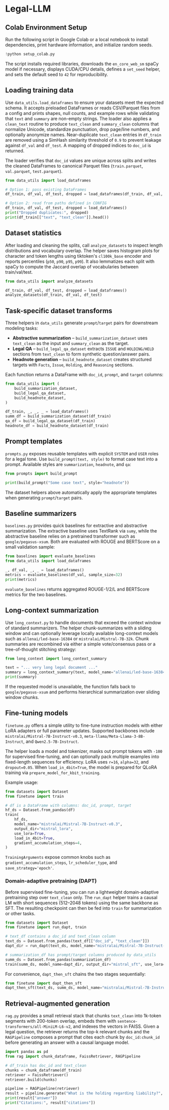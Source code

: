 # Legal-LLM

## Colab Environment Setup

Run the following script in Google Colab or a local notebook to install dependencies,
print hardware information, and initialize random seeds.

```python
!python setup_colab.py
```

The script installs required libraries, downloads the `en_core_web_sm` spaCy model if
necessary, displays CUDA/CPU details, defines a `set_seed` helper, and sets the default
seed to `42` for reproducibility.

## Loading training data

Use `data_utils.load_dataframes` to ensure your datasets meet the expected schema. It
accepts preloaded DataFrames or reads CSV/Parquet files from a config and prints shapes,
null counts, and example rows while validating that `text` and `summary` are non-empty
strings. The loader also applies a `clean_text` routine to produce `text_clean` and
`summary_clean` columns that normalize Unicode, standardize punctuation, drop page/line
numbers, and optionally anonymize names. Near-duplicate `text_clean` entries in `df_train`
are removed using a SimHash similarity threshold of `0.9` to prevent leakage against
`df_val` and `df_test`. A mapping of dropped indices to `doc_id` is returned.

The loader verifies that `doc_id` values are unique across splits and writes the
cleaned DataFrames to canonical Parquet files (`train.parquet`, `val.parquet`,
`test.parquet`).

```python
from data_utils import load_dataframes

# Option 1: pass existing DataFrames
df_train, df_val, df_test, dropped = load_dataframes(df_train, df_val, df_test)

# Option 2: read from paths defined in CONFIG
df_train, df_val, df_test, dropped = load_dataframes()
print("Dropped duplicates:", dropped)
print(df_train[["text", "text_clean"]].head())
```

## Dataset statistics

After loading and cleaning the splits, call `analyze_datasets` to inspect length
distributions and vocabulary overlap. The helper saves histogram plots for character
and token lengths using tiktoken's `cl100k_base` encoder and reports percentiles
(`p50`, `p90`, `p95`, `p99`). It also lemmatizes each split with spaCy to compute the
Jaccard overlap of vocabularies between train/val/test.

```python
from data_utils import analyze_datasets

df_train, df_val, df_test, dropped = load_dataframes()
analyze_datasets(df_train, df_val, df_test)
```

## Task-specific dataset transforms

Three helpers in `data_utils` generate `prompt`/`target` pairs for downstream
modeling tasks:

- **Abstractive summarization** – `build_summarization_dataset` uses
  `text_clean` as the input and `summary_clean` as the target.
- **Legal QA** – `build_legal_qa_dataset` extracts `ISSUE` and `HOLDING/HELD`
  sections from `text_clean` to form synthetic question/answer pairs.
- **Headnote generation** – `build_headnote_dataset` creates structured targets
  with `Facts`, `Issue`, `Holding`, and `Reasoning` sections.

Each function returns a DataFrame with `doc_id`, `prompt`, and `target` columns:

```python
from data_utils import (
    build_summarization_dataset,
    build_legal_qa_dataset,
    build_headnote_dataset,
)

df_train, _, _, _ = load_dataframes()
summ_df = build_summarization_dataset(df_train)
qa_df = build_legal_qa_dataset(df_train)
headnote_df = build_headnote_dataset(df_train)
```

## Prompt templates

`prompts.py` exposes reusable templates with explicit `SYSTEM` and `USER` roles for a legal tone.
Use `build_prompt(text, style)` to format case text into a prompt. Available styles are `summarization`, `headnote`, and `qa`:

```python
from prompts import build_prompt

print(build_prompt("Some case text", style="headnote"))
```

The dataset helpers above automatically apply the appropriate templates when generating `prompt`/`target` pairs.

## Baseline summarizers

`baselines.py` provides quick baselines for extractive and abstractive summarization. The
extractive baseline uses TextRank via `sumy`, while the abstractive baseline relies on a
pretrained transformer such as `google/pegasus-xsum`. Both are evaluated with ROUGE and
BERTScore on a small validation sample:

```python
from baselines import evaluate_baselines
from data_utils import load_dataframes

_, df_val, _, _ = load_dataframes()
metrics = evaluate_baselines(df_val, sample_size=32)
print(metrics)
```

`evaluate_baselines` returns aggregated ROUGE-1/2/L and BERTScore metrics for the two
baselines.

## Long-context summarization

Use `long_context.py` to handle documents that exceed the context window of
standard summarizers. The helper chunk-summarizes with a sliding window and can
optionally leverage locally available long-context models such as
`allenai/led-base-16384` or `mistralai/Mistral-7B-32k`. Chunk summaries are
recombined via either a simple vote/consensus pass or a tree-of-thought
stitching strategy:

```python
from long_context import long_context_summary

text = "... very long legal document ..."
summary = long_context_summary(text, model_name="allenai/led-base-16384", strategy="tree")
print(summary)
```

If the requested model is unavailable, the function falls back to
`google/pegasus-xsum` and performs hierarchical summarization over sliding
window chunks.

## Fine-tuning models

`finetune.py` offers a simple utility to fine-tune instruction models with either LoRA adapters or full parameter updates. Supported backbones include `mistralai/Mistral-7B-Instruct-v0.3`, `meta-llama/Meta-Llama-3-8B-Instruct`, and `Qwen2.5-7B-Instruct`.

The helper loads a model and tokenizer, masks out prompt tokens with `-100` for supervised fine-tuning, and can optionally pack multiple examples into fixed-length sequences for efficiency. LoRA uses `r=16`, `alpha=32`, and `dropout=0.05`. When `load_in_4bit=True`, the model is prepared for QLoRA training via `prepare_model_for_kbit_training`.

Example usage:

```python
from datasets import Dataset
from finetune import train

# df is a DataFrame with columns: doc_id, prompt, target
hf_ds = Dataset.from_pandas(df)
train(
    hf_ds,
    model_name="mistralai/Mistral-7B-Instruct-v0.3",
    output_dir="mistral_lora",
    use_lora=True,
    load_in_4bit=True,
    gradient_accumulation_steps=4,
)
```

`TrainingArguments` expose common knobs such as `gradient_accumulation_steps`, `lr_scheduler_type`, and `save_strategy='epoch'`.

### Domain-adaptive pretraining (DAPT)

Before supervised fine-tuning, you can run a lightweight domain-adaptive pretraining
step over `text_clean` only. The `run_dapt` helper trains a causal LM with short
sequences (512–2048 tokens) using the same backbone as SFT. The resulting
checkpoint can then be fed into `train` for summarization or other tasks.

```python
from datasets import Dataset
from finetune import run_dapt, train

# text_df contains a doc_id and text_clean column
text_ds = Dataset.from_pandas(text_df[["doc_id", "text_clean"]])
dapt_dir = run_dapt(text_ds, model_name="mistralai/Mistral-7B-Instruct-v0.3", output_dir="mistral_dapt")

# summarization_df has prompt/target columns produced by data_utils
summ_ds = Dataset.from_pandas(summarization_df)
train(summ_ds, model_name=dapt_dir, output_dir="mistral_sft", use_lora=True)
```

For convenience, `dapt_then_sft` chains the two stages sequentially:

```python
from finetune import dapt_then_sft
dapt_then_sft(text_ds, summ_ds, model_name="mistralai/Mistral-7B-Instruct-v0.3", dapt_dir="mistral_dapt", sft_dir="mistral_sft")
```

## Retrieval-augmented generation

`rag.py` provides a small retrieval stack that chunks `text_clean` into 1k-token
segments with 200-token overlap, embeds them with
`sentence-transformers/all-MiniLM-L6-v2`, and indexes the vectors in FAISS.
Given a legal question, the retriever returns the top-k relevant chunks and the
`RAGPipeline` composes a prompt that cites each chunk by `doc_id:chunk_id`
before generating an answer with a causal language model.

```python
import pandas as pd
from rag import chunk_dataframe, FaissRetriever, RAGPipeline

# df_train has doc_id and text_clean
chunks = chunk_dataframe(df_train)
retriever = FaissRetriever()
retriever.build(chunks)

pipeline = RAGPipeline(retriever)
result = pipeline.generate("What is the holding regarding liability?", top_k=3)
print(result["answer"])
print("Citations:", result["citations"])
```

